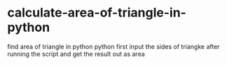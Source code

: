 # calculate-area-of-triangle-in-python
find area of triangle in python
python
first input the sides of triangke 
after running the script
and get the result out as area

